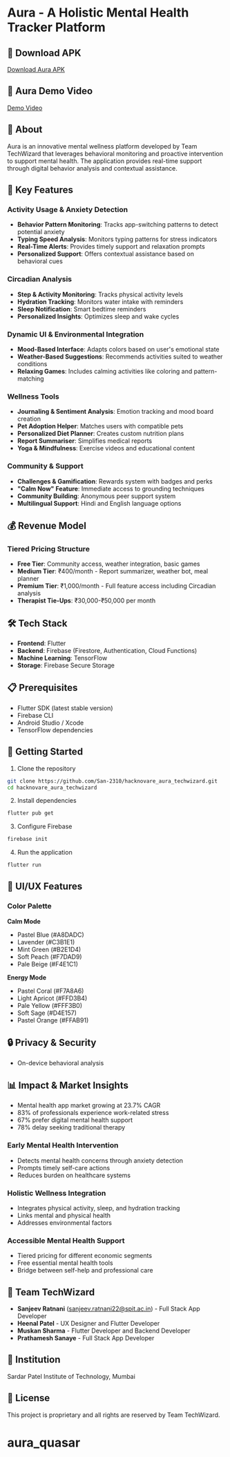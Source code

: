 # Aura - A Holistic Mental Health Tracker Platform

## 📱 Download APK

[Download Aura APK]([https://drive.google.com/file/d/1_dV3QZNlQyoF9vu_IXu9snXjf02KF5S1/view?usp=share_link](https://drive.google.com/file/d/1cWAJCbGZkpQCG-nIL0bSqtWnENFmR5PB/view?usp=sharing))

## 📱 Aura Demo Video

[Demo Video](https://drive.google.com/file/d/1V3o6ovfTVLAOAa9DlQHoXjTgUHcF4ybB/view?usp=share_link)

## 🎯 About

Aura is an innovative mental wellness platform developed by Team TechWizard that leverages behavioral monitoring and proactive intervention to support mental health. The application provides real-time support through digital behavior analysis and contextual assistance.

## 🌟 Key Features

### Activity Usage & Anxiety Detection

- **Behavior Pattern Monitoring**: Tracks app-switching patterns to detect potential anxiety
- **Typing Speed Analysis**: Monitors typing patterns for stress indicators
- **Real-Time Alerts**: Provides timely support and relaxation prompts
- **Personalized Support**: Offers contextual assistance based on behavioral cues

### Circadian Analysis

- **Step & Activity Monitoring**: Tracks physical activity levels
- **Hydration Tracking**: Monitors water intake with reminders
- **Sleep Notification**: Smart bedtime reminders
- **Personalized Insights**: Optimizes sleep and wake cycles

### Dynamic UI & Environmental Integration

- **Mood-Based Interface**: Adapts colors based on user's emotional state
- **Weather-Based Suggestions**: Recommends activities suited to weather conditions
- **Relaxing Games**: Includes calming activities like coloring and pattern-matching

### Wellness Tools

- **Journaling & Sentiment Analysis**: Emotion tracking and mood board creation
- **Pet Adoption Helper**: Matches users with compatible pets
- **Personalized Diet Planner**: Creates custom nutrition plans
- **Report Summariser**: Simplifies medical reports
- **Yoga & Mindfulness**: Exercise videos and educational content

### Community & Support

- **Challenges & Gamification**: Rewards system with badges and perks
- **"Calm Now" Feature**: Immediate access to grounding techniques
- **Community Building**: Anonymous peer support system
- **Multilingual Support**: Hindi and English language options

## 💰 Revenue Model

### Tiered Pricing Structure

- **Free Tier**: Community access, weather integration, basic games
- **Medium Tier**: ₹400/month - Report summarizer, weather bot, meal planner
- **Premium Tier**: ₹1,000/month - Full feature access including Circadian analysis
- **Therapist Tie-Ups**: ₹30,000-₹50,000 per month

## 🛠️ Tech Stack

- **Frontend**: Flutter
- **Backend**: Firebase (Firestore, Authentication, Cloud Functions)
- **Machine Learning**: TensorFlow
- **Storage**: Firebase Secure Storage

## 📋 Prerequisites

- Flutter SDK (latest stable version)
- Firebase CLI
- Android Studio / Xcode
- TensorFlow dependencies

## 🚀 Getting Started

1. Clone the repository

```bash
git clone https://github.com/San-2310/hacknovare_aura_techwizard.git
cd hacknovare_aura_techwizard
```

2. Install dependencies

```bash
flutter pub get
```

3. Configure Firebase

```bash
firebase init
```

4. Run the application

```bash
flutter run
```

## 🎨 UI/UX Features

### Color Palette

**Calm Mode**

- Pastel Blue (#A8DADC)
- Lavender (#C3B1E1)
- Mint Green (#B2E1D4)
- Soft Peach (#F7DAD9)
- Pale Beige (#F4E1C1)

**Energy Mode**

- Pastel Coral (#F7A8A6)
- Light Apricot (#FFD3B4)
- Pale Yellow (#FFF3B0)
- Soft Sage (#D4E157)
- Pastel Orange (#FFAB91)

## 🔒 Privacy & Security

- On-device behavioral analysis

## 📊 Impact & Market Insights

- Mental health app market growing at 23.7% CAGR
- 83% of professionals experience work-related stress
- 67% prefer digital mental health support
- 78% delay seeking traditional therapy

### Early Mental Health Intervention

- Detects mental health concerns through anxiety detection
- Prompts timely self-care actions
- Reduces burden on healthcare systems

### Holistic Wellness Integration

- Integrates physical activity, sleep, and hydration tracking
- Links mental and physical health
- Addresses environmental factors

### Accessible Mental Health Support

- Tiered pricing for different economic segments
- Free essential mental health tools
- Bridge between self-help and professional care

## 👥 Team TechWizard

- **Sanjeev Ratnani** (sanjeev.ratnani22@spit.ac.in) - Full Stack App Developer
- **Heenal Patel** - UX Designer and Flutter Developer
- **Muskan Sharma** - Flutter Developer and Backend Developer
- **Prathamesh Sanaye** - Full Stack App Developer

## 🏫 Institution

Sardar Patel Institute of Technology, Mumbai

## 📝 License

This project is proprietary and all rights are reserved by Team TechWizard.
# aura_quasar
